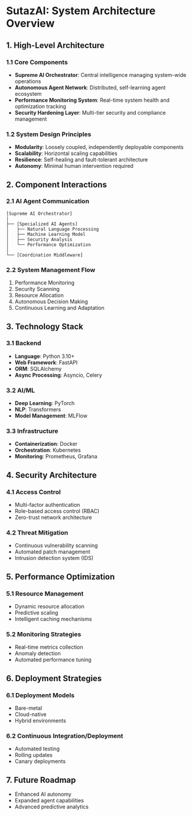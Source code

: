 # SutazAI: System Architecture Overview

## 1. High-Level Architecture

### 1.1 Core Components
- **Supreme AI Orchestrator**: Central intelligence managing system-wide operations
- **Autonomous Agent Network**: Distributed, self-learning agent ecosystem
- **Performance Monitoring System**: Real-time system health and optimization tracking
- **Security Hardening Layer**: Multi-tier security and compliance management

### 1.2 System Design Principles
- **Modularity**: Loosely coupled, independently deployable components
- **Scalability**: Horizontal scaling capabilities
- **Resilience**: Self-healing and fault-tolerant architecture
- **Autonomy**: Minimal human intervention required

## 2. Component Interactions

### 2.1 AI Agent Communication
```
[Supreme AI Orchestrator]
│
├── [Specialized AI Agents]
│   ├── Natural Language Processing
│   ├── Machine Learning Model
│   ├── Security Analysis
│   └── Performance Optimization
│
└── [Coordination Middleware]
```

### 2.2 System Management Flow
1. Performance Monitoring
2. Security Scanning
3. Resource Allocation
4. Autonomous Decision Making
5. Continuous Learning and Adaptation

## 3. Technology Stack

### 3.1 Backend
- **Language**: Python 3.10+
- **Web Framework**: FastAPI
- **ORM**: SQLAlchemy
- **Async Processing**: Asyncio, Celery

### 3.2 AI/ML
- **Deep Learning**: PyTorch
- **NLP**: Transformers
- **Model Management**: MLFlow

### 3.3 Infrastructure
- **Containerization**: Docker
- **Orchestration**: Kubernetes
- **Monitoring**: Prometheus, Grafana

## 4. Security Architecture

### 4.1 Access Control
- Multi-factor authentication
- Role-based access control (RBAC)
- Zero-trust network architecture

### 4.2 Threat Mitigation
- Continuous vulnerability scanning
- Automated patch management
- Intrusion detection system (IDS)

## 5. Performance Optimization

### 5.1 Resource Management
- Dynamic resource allocation
- Predictive scaling
- Intelligent caching mechanisms

### 5.2 Monitoring Strategies
- Real-time metrics collection
- Anomaly detection
- Automated performance tuning

## 6. Deployment Strategies

### 6.1 Deployment Models
- Bare-metal
- Cloud-native
- Hybrid environments

### 6.2 Continuous Integration/Deployment
- Automated testing
- Rolling updates
- Canary deployments

## 7. Future Roadmap
- Enhanced AI autonomy
- Expanded agent capabilities
- Advanced predictive analytics